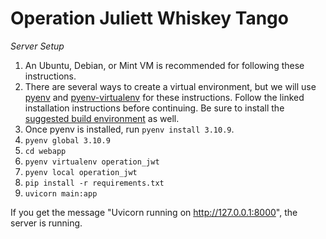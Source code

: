 # Operation Juliett Whiskey Tango

_Server Setup_

1. An Ubuntu, Debian, or Mint VM is recommended for following these instructions.
2. There are several ways to create a virtual environment, but we will use [pyenv](https://github.com/pyenv/pyenv#installation) and [pyenv-virtualenv](https://github.com/pyenv/pyenv-virtualenv#installing-as-a-pyenv-plugin) for these instructions. Follow the linked installation instructions before continuing. Be sure to install the [suggested build environment](https://github.com/pyenv/pyenv/wiki#suggested-build-environment) as well.
3. Once pyenv is installed, run `pyenv install 3.10.9`.
4. `pyenv global 3.10.9`
5. `cd webapp`
6. `pyenv virtualenv operation_jwt`
7. `pyenv local operation_jwt`
8. `pip install -r requirements.txt`
9. `uvicorn main:app`

If you get the message "Uvicorn running on http://127.0.0.1:8000", the server is running.
